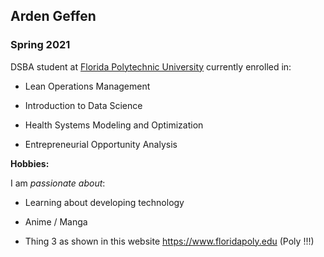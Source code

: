 ## Arden Geffen
### Spring 2021 

DSBA student at [Florida Polytechnic University](https://www.floridapoly.edu) currently enrolled in: 

- Lean Operations Management

- Introduction to Data Science 

- Health Systems Modeling and Optimization 

- Entrepreneurial Opportunity Analysis

**Hobbies:**

I am _passionate about_: 

- Learning about developing technology 

- Anime / Manga 

- Thing 3 as shown in this website <https://www.floridapoly.edu>
(Poly !!!)
